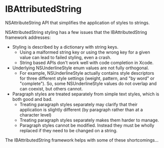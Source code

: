 # IBAttributedString
NSAttributeString API that simplifies the application of styles to strings.

NSAttributedString styling has a few issues that the IBAttributedString framework addresses:
- Styling is described by a dictionary with string keys.
    - Using a malformed string key or using the wrong key for a given value can lead to failed styling, even a crash.
    - String based APIs don't work well with code completion in Xcode.
- Underlying NSUnderlineStyle enum values are not fully orthogonal. 
    - For example, NSUnderlineStyle actually contains style descriptors for three different style settings (weight, pattern, and "by word" or "complete"). So, some NSUnderlineStyle values do not overlap and can coexist, but others cannot. 
- Paragraph styles are treated separately from simple text styles, which is both good and bad.
    - Treating paragraph styles separately may clarify that their application is slightly different (by paragraph rather than at a character level)
    - Treating paragraph styles separately makes them harder to manage.
    - Paragraph styles cannot be modified. Instead they must be wholly replaced if they need to be changed on a string.

The IBAttributedString framework helps with some of these shortcomings...


